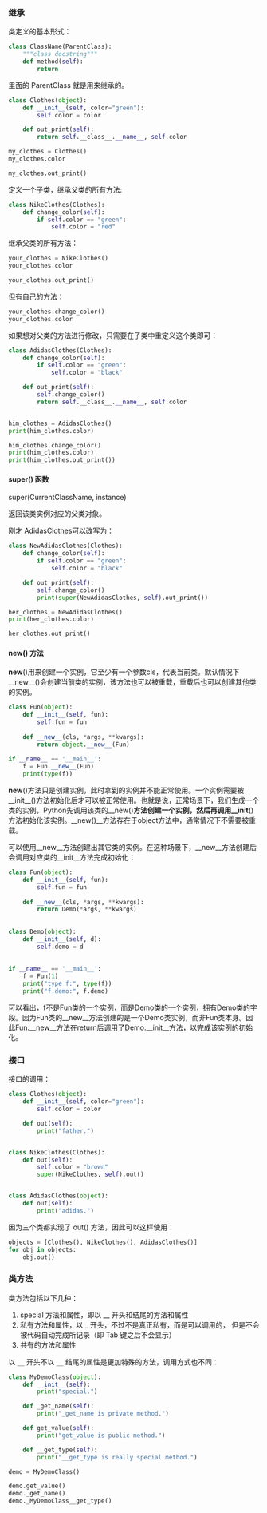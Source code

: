 
### 继承

类定义的基本形式：
```python
class ClassName(ParentClass):
    """class docstring"""
    def method(self):
        return
```

里面的 ParentClass 就是用来继承的。



```python 
class Clothes(object):
    def __init__(self, color="green"):
        self.color = color

    def out_print(self):
        return self.__class__.__name__, self.color
```


```python 
my_clothes = Clothes()
my_clothes.color
```


```python 
my_clothes.out_print()
```


定义一个子类，继承父类的所有方法:


```python 
class NikeClothes(Clothes):
    def change_color(self):
        if self.color == "green":
            self.color = "red"
```


继承父类的所有方法：


```python 
your_clothes = NikeClothes()
your_clothes.color
```


```python 
your_clothes.out_print()
```


但有自己的方法：


```python 
your_clothes.change_color()
your_clothes.color
```


如果想对父类的方法进行修改，只需要在子类中重定义这个类即可：


```python 
class AdidasClothes(Clothes):
    def change_color(self):
        if self.color == "green":
            self.color = "black"

    def out_print(self):
        self.change_color()
        return self.__class__.__name__, self.color


him_clothes = AdidasClothes()
print(him_clothes.color)

him_clothes.change_color()
print(him_clothes.color)
print(him_clothes.out_print())
```


#### super() 函数
super(CurrentClassName, instance)

返回该类实例对应的父类对象。

刚才 AdidasClothes可以改写为：


```python 
class NewAdidasClothes(Clothes):
    def change_color(self):
        if self.color == "green":
            self.color = "black"

    def out_print(self):
        self.change_color()
        print(super(NewAdidasClothes, self).out_print())

her_clothes = NewAdidasClothes()
print(her_clothes.color)

her_clothes.out_print()
```


#### __new__() 方法

__new__()用来创建一个实例，它至少有一个参数cls，代表当前类。默认情况下__new__()会创建当前类的实例，该方法也可以被重载，重载后也可以创建其他类的实例。


```python 
class Fun(object):
    def __init__(self, fun):
        self.fun = fun
 
    def __new__(cls, *args, **kwargs):
        return object.__new__(Fun)
 
if __name__ == '__main__':
    f = Fun.__new__(Fun)
    print(type(f))
```


__new__()方法只是创建实例，此时拿到的实例并不能正常使用。一个实例需要被__init__()方法初始化后才可以被正常使用。也就是说，正常场景下，我们生成一个类的实例，Python先调用该类的__new()__方法创建一个实例，然后再调用__init__()方法初始化该实例。__new()__方法存在于object方法中，通常情况下不需要被重载。

可以使用__new__方法创建出其它类的实例。在这种场景下，__new__方法创建后会调用对应类的__init__方法完成初始化：


```python 
class Fun(object):
    def __init__(self, fun):
        self.fun = fun
 
    def __new__(cls, *args, **kwargs):
        return Demo(*args, **kwargs)
 
 
class Demo(object):
    def __init__(self, d):
        self.demo = d
 
 
if __name__ == '__main__':
    f = Fun(1)
    print("type f:", type(f))
    print("f.demo:", f.demo)
```


可以看出，f不是Fun类的一个实例，而是Demo类的一个实例，拥有Demo类的字段。因为Fun类的__new__方法创建的是一个Demo类实例，而非Fun类本身。因此Fun.__new__方法在return后调用了Demo.__init__方法，以完成该实例的初始化。


### 接口

接口的调用：


```python 
class Clothes(object):
    def __init__(self, color="green"):
        self.color = color

    def out(self):
        print("father.")


class NikeClothes(Clothes):
    def out(self):
        self.color = "brown"
        super(NikeClothes, self).out()


class AdidasClothes(object):
    def out(self):
        print("adidas.")

```


因为三个类都实现了 out() 方法，因此可以这样使用：


```python 
objects = [Clothes(), NikeClothes(), AdidasClothes()]
for obj in objects:
    obj.out()
```


### 类方法
类方法包括以下几种：
1. special 方法和属性，即以 __ 开头和结尾的方法和属性
2. 私有方法和属性，以 _ 开头，不过不是真正私有，而是可以调用的，
但是不会被代码自动完成所记录（即 Tab 键之后不会显示）
3. 共有的方法和属性


以 `__` 开头不以 `__` 结尾的属性是更加特殊的方法，调用方式也不同：


```python 
class MyDemoClass(object):
    def __init__(self):
        print("special.")

    def _get_name(self):
        print("_get_name is private method.")

    def get_value(self):
        print("get_value is public method.")

    def __get_type(self):
        print("__get_type is really special method.")
```


```python 
demo = MyDemoClass()

```


```python 
demo.get_value()
demo._get_name()
demo._MyDemoClass__get_type()
```

